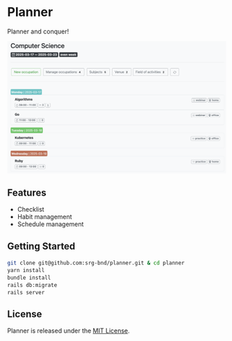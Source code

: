 # Planner

Planner and conquer!

![Demo](docs/demo.png)

## Features

* Checklist
* Habit management
* Schedule management

## Getting Started

```bash
git clone git@github.com:srg-bnd/planner.git & cd planner
yarn install
bundle install
rails db:migrate
rails server
```

## License

Planner is released under the [MIT License](LICENSE.txt).
